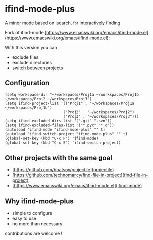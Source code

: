 # ifind-mode-plus

 A minor mode based on isearch, for interactively finding 
 
 
 Fork of ifind-mode [https://www.emacswiki.org/emacs/ifind-mode.el](https://www.emacswiki.org/emacs/ifind-mode.el):


 With this version you can
   * exclude files
   * exclude directories
   * switch between projects

## Configuration

``` emacs-lisp
(setq workspace-dir "~/workspaces/Proj1a ~/workspaces/Proj1b ~/workspaces/Proj2 ~/workspaces/Proj3")
(setq ifind-project-list '(("Proj1" . "~/workspaces/Proj1a ~/workspaces/Proj1b")
		                  ("Proj2" . "~/workspaces/Proj2")
                          ("Proj3" . "~/workspaces/Proj3")))
(setq ifind-excluded-dirs-list '(".git" ".svn"))
(setq ifind-excluded-files-list '("*.pyc" "*.o"))
(autoload 'ifind-mode "ifind-mode-plus" "" t)
(autoload 'ifind-switch-project "ifind-mode-plus" "" t)
(global-set-key (kbd "C-x F") 'ifind-mode)
(global-set-key (kbd "C-x S") 'ifind-switch-project)
```
## Other projects with the same goal
   * [https://github.com/bbatsov/projectile](projectile)
   * [https://github.com/technomancy/find-file-in-project](find-file-in-project)
   * [https://www.emacswiki.org/emacs/ifind-mode.el](ifind-mode)
   
## Why ifind-mode-plus
   * simple to configure
   * easy to use
   * no more than necessary

contributions are welcome !
